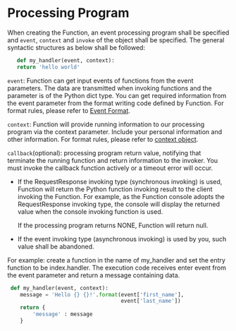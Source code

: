 # Processing Program

When creating the Function, an event processing program shall be specified and `event`, `context` and `invoke` of the object shall be specified. The general syntactic structures as below shall be followed:
```Python
   def my_handler(event, context):
   return 'hello world'
   ```
   

`event`: Function can get input events of functions from the event parameters. The data are transmitted when invoking functions and the parameter is of the Python dict type. You can get required information from the event parameter from the format writing code defined by Function. For format rules, please refer to [Event Format](../../../invokefunction/triggermanagement/configtigger-event.md).

`context`: Function will provide running information to our processing program via the context parameter. Include your personal information and other information. For format rules, please refer to [context object](context.md).

 

`callback`(optional): processing program return value, notifying that terminate the running function and return information to the invoker. You must invoke the callback function actively or a timeout error will occur.

* If the RequestResponse invoking type (synchronous invoking) is used, Function will return the Python function invoking result to the client invoking the Function. For example, as the Function console adopts the RequestResponse invoking type, the console will display the returned value when the console invoking function is used.

  If the processing program returns NONE, Function will return null.

* If the event invoking type (asynchronous invoking) is used by you, such value shall be abandoned.

For example: create a function in the name of my_handler and set the entry function to be index.handler. The execution code receives enter event from the event parameter and return a message containing data.
```Python
 def my_handler(event, context):
    message = 'Hello {} {}!'.format(event['first_name'], 
                                    event['last_name'])  
    return { 
        'message' : message
    }  
```
 
